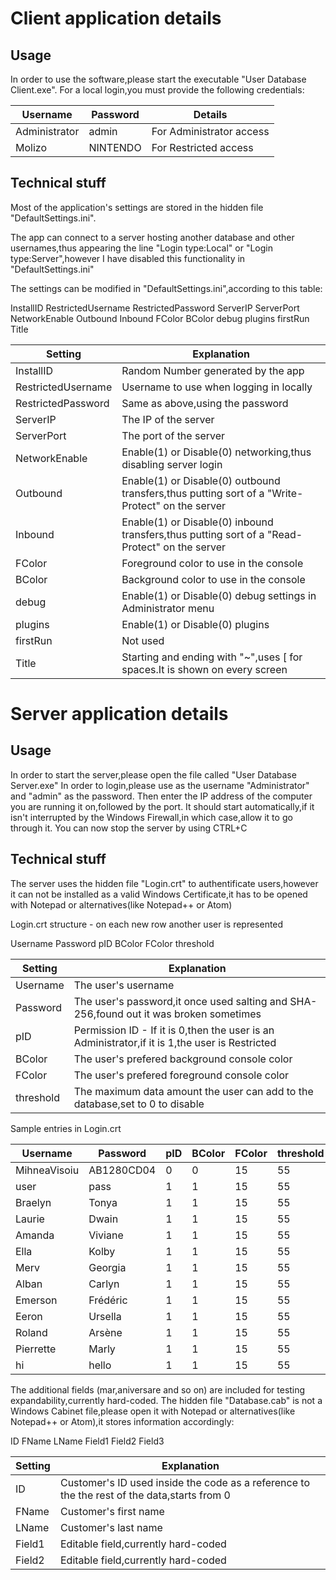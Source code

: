 # Client application details
## Usage
In order to use the software,please start the executable "User Database Client.exe".
For a local login,you must provide the following credentials:

|Username|Password|Details|
|--------|--------|-------|
|Administrator|admin|For Administrator access|
|Molizo|NINTENDO|For Restricted access|

## Technical stuff
Most of the application's settings are stored in the hidden file "DefaultSettings.ini".

The app can connect to a server hosting another database and other usernames,thus appearing the line "Login type:Local" or "Login type:Server",however I have disabled this functionality in "DefaultSettings.ini" 

The settings can be modified in "DefaultSettings.ini",according to this table:

InstallID RestrictedUsername RestrictedPassword ServerIP ServerPort NetworkEnable Outbound Inbound FColor BColor debug plugins firstRun Title

|Setting|Explanation|
|-------|-----------|
|InstallID|Random Number generated by the app|
|RestrictedUsername|Username to use when logging in locally|
|RestrictedPassword|Same as above,using the password|
|ServerIP|The IP of the server|
|ServerPort|The port of the server|
|NetworkEnable|Enable(1) or Disable(0) networking,thus disabling server login|
|Outbound|Enable(1) or Disable(0) outbound transfers,thus putting sort of a "Write-Protect" on the server|
|Inbound|Enable(1) or Disable(0) inbound transfers,thus putting sort of a "Read-Protect" on the server|
|FColor|Foreground color to use in the console|
|BColor|Background color to use in the console|
|debug|Enable(1) or Disable(0) debug settings in Administrator menu|
|plugins|Enable(1) or Disable(0) plugins|
|firstRun|Not used|
|Title|Starting and ending with "~",uses [ for spaces.It is shown on every screen|

# Server application details
## Usage
In order to start the server,please open the file called "User Database Server.exe"
In order to login,please use as the username "Administrator" and "admin" as the password.
Then enter the IP address of the computer you are running it on,followed by the port.
It should start automatically,if it isn't interrupted by the Windows Firewall,in which case,allow it to go through it.
You can now stop the server by using CTRL+C
## Technical stuff
The server uses the hidden file "Login.crt" to authentificate users,however it can not be installed as a valid Windows Certificate,it has to be opened with Notepad or alternatives(like Notepad++ or Atom)

Login.crt structure - on each new row another user is represented

Username Password pID BColor FColor threshold

|Setting|Explanation|
|-------|-----------|
|Username|The user's username|
|Password|The user's password,it once used salting and SHA-256,found out it was broken sometimes|
|pID|Permission ID - If it is 0,then the user is an Administrator,if it is 1,the user is Restricted|
|BColor|The user's prefered background console color|
|FColor|The user's prefered foreground console color|
|threshold|The maximum data amount the user can add to the database,set to 0 to disable|

Sample entries in Login.crt

|Username|Password|pID|BColor|FColor|threshold|
|--------|--------|---|------|------|---------|
|MihneaVisoiu|AB1280CD04|0|0|15|55|
|user|pass|1|1|15|55|
|Braelyn|Tonya|1|1|15|55|
|Laurie|Dwain|1|1|15|55|
|Amanda|Viviane|1|1|15|55|
|Ella|Kolby|1|1|15|55|
|Merv|Georgia|1|1|15|55|
|Alban|Carlyn|1|1|15|55|
|Emerson|Frédéric|1|1|15|55|
|Eeron|Ursella|1|1|15|55|
|Roland|Arsène|1|1|15|55|
|Pierrette|Marly|1|1|15|55|
|hi|hello|1|1|15|55|

The additional fields (mar,aniversare and so on) are included for testing expandability,currently hard-coded.
The hidden file "Database.cab" is not a Windows Cabinet file,please open it with Notepad or alternatives(like Notepad++ or Atom),it stores information accordingly:

ID FName LName Field1 Field2 Field3

|Setting|Explanation|
|-------|-----------|
|ID|Customer's ID used inside the code as a reference to the the rest of the data,starts from 0|
|FName|Customer's first name|
|LName|Customer's last name|
|Field1|Editable field,currently hard-coded|
|Field2|Editable field,currently hard-coded|


